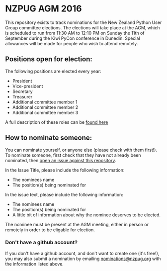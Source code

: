 # NZPUG AGM 2016

This repository exists to track nominations for the New Zealand Python User Group committee elections. The elections will take place at the AGM, which is scheduled to run from 11:30 AM to 12:10 PM on Sunday the 11th of September during the Kiwi PyCon conference in Dunedin. Special allowances will be made for people who wish to attend remotely.

## Positions open for election:

The following positions are elected every year:

 * President
 * Vice-president
 * Secretary
 * Treasurer
 * Additional committee member 1
 * Additional committee member 2
 * Additional committee member 3

A full description of these roles can be [found here](https://nzpug.org/nzpug/current-committee/)
 
## How to nominate someone:

You can nominate yourself, or anyone else (please check with them first!). To nominate someone, first check that they have not already been nominated, then [open an issue against this repository](https://github.com/nzpug/AGM2016/issues). 

In the Issue Title, please include the following information:

 * The nominees name
 * The position(s) being nominated for

In the issue text, please include the following information:

 * The nominees name
 * The position(s) being nominated for
 * A little bit of information about why the nominee deserves to be elected.

The nominee must be present at the AGM meeting, either in person or remotely in order to be eligable for election.

### Don't have a github account?

If you don't have a github account, and don't want to create one (it's free!), you may also submit a nomination by emailing nominations@nzpug.org with the information listed above.
